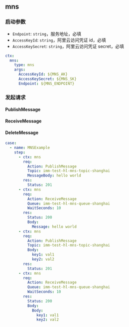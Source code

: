 ## mns

### 启动参数

- `Endpoint`: `string`，服务地址，必填
- `AccessKeyId`: `string`，阿里云访问凭证 id，必填
- `AccessKeySecret`: `string`，阿里云访问凭证 secret，必填

```yaml
ctx:
  mns:
    type: mns
    args:
      AccessKeyId: ${MNS_AK}
      AccessKeySecret: ${MNS_SK}
      Endpoint: ${MNS_ENDPOINT}
```

### 发起请求

#### PublishMessage

#### ReceiveMessage

#### DeleteMessage

```yaml
case:
  - name: MNSExample
    step:
      - ctx: mns
        req:
          Action: PublishMessage
          Topic: imm-test-hl-mns-topic-shanghai
          MessageBody: hello world
        res:
          Status: 201
      - ctx: mns
        req:
          Action: ReceiveMessage
          Queue: imm-test-hl-mns-queue-shanghai
          WaitSeconds: 10
        res:
          Status: 200
          Body:
            Message: hello world
      - ctx: mns
        req:
          Action: PublishMessage
          Topic: imm-test-hl-mns-topic-shanghai
          Body:
            key1: val1
            key2: val2
        res:
          Status: 201
      - ctx: mns
        req:
          Action: ReceiveMessage
          Queue: imm-test-hl-mns-queue-shanghai
          WaitSeconds: 10
        res:
          Status: 200
          Body:
            Body:
              key1: val1
              key2: val2
```
